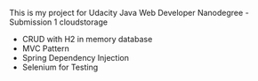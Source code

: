 This is my project for Udacity Java Web Developer Nanodegree - Submission 1 cloudstorage

+ CRUD with H2 in memory database
+ MVC Pattern
+ Spring Dependency Injection
+ Selenium for Testing